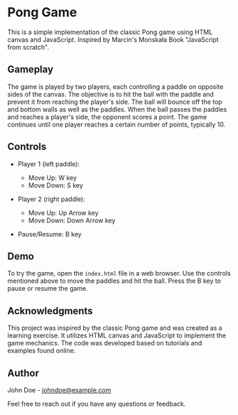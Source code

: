 # Pong Game

This is a simple implementation of the classic Pong game using HTML canvas and JavaScript.
Inspired by Marcin's Monskała Book "JavaScript from scratch".

## Gameplay

The game is played by two players, each controlling a paddle on opposite sides of the canvas. The objective is to hit the ball with the paddle and prevent it from reaching the player's side. The ball will bounce off the top and bottom walls as well as the paddles. When the ball passes the paddles and reaches a player's side, the opponent scores a point. The game continues until one player reaches a certain number of points, typically 10.

## Controls

- Player 1 (left paddle): 
  - Move Up: W key
  - Move Down: S key

- Player 2 (right paddle):
  - Move Up: Up Arrow key
  - Move Down: Down Arrow key

- Pause/Resume: B key

## Demo

To try the game, open the `index.html` file in a web browser. Use the controls mentioned above to move the paddles and hit the ball. Press the B key to pause or resume the game.

## Acknowledgments

This project was inspired by the classic Pong game and was created as a learning exercise. It utilizes HTML canvas and JavaScript to implement the game mechanics. The code was developed based on tutorials and examples found online.

## Author

John Doe - johndoe@example.com

Feel free to reach out if you have any questions or feedback.
